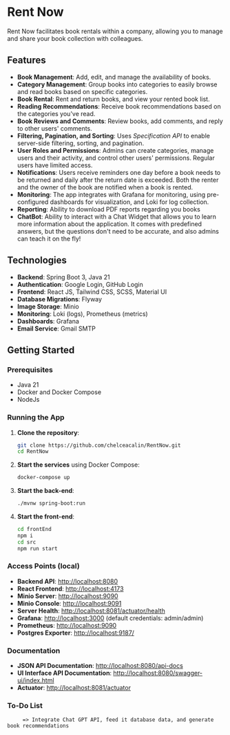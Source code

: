 # Rent Now

Rent Now facilitates book rentals within a company, allowing you to manage and share your book collection with colleagues.

## Features

- **Book Management**: Add, edit, and manage the availability of books.
- **Category Management**: Group books into categories to easily browse and read books based on specific categories.
- **Book Rental**: Rent and return books, and view your rented book list.
- **Reading Recommendations**: Receive book recommendations based on the categories you've read.
- **Book Reviews and Comments**: Review books, add comments, and reply to other users' comments.
- **Filtering, Pagination, and Sorting**: Uses *Specification API* to enable server-side filtering, sorting, and pagination.
- **User Roles and Permissions**: Admins can create categories, manage users and their activity, and control other users' permissions. Regular users have limited access.
- **Notifications**: Users receive reminders one day before a book needs to be returned and daily after the return date is exceeded. Both the renter and the owner of the book are notified when a book is rented.
- **Monitoring**: The app integrates with Grafana for monitoring, using pre-configured dashboards for visualization, and Loki for log collection.
- **Reporting**: Ability to download PDF reports regarding you books
- **ChatBot**: Ability to interact with a Chat Widget that allows you to learn more information about the application. It comes with predefined answers, but the questions don't need to be accurate, and also admins can teach it on the fly!

## Technologies

- **Backend**: Spring Boot 3, Java 21
- **Authentication**: Google Login, GitHub Login
- **Frontend**: React JS, Tailwind CSS, SCSS, Material UI
- **Database Migrations**: Flyway
- **Image Storage**: Minio
- **Monitoring**: Loki (logs), Prometheus (metrics)
- **Dashboards**: Grafana
- **Email Service**: Gmail SMTP

## Getting Started

### Prerequisites

- Java 21
- Docker and Docker Compose
- NodeJs

### Running the App

1. **Clone the repository**:
    ```bash
    git clone https://github.com/chelceacalin/RentNow.git
    cd RentNow
    ```

2. **Start the services** using Docker Compose:
    ```bash
    docker-compose up
    ```

3. **Start the back-end**:
    ```bash
    ./mvnw spring-boot:run
    ```

4. **Start the front-end**:
    ```bash
    cd frontEnd
    npm i
    cd src
    npm run start
    ```

### Access Points (local)

- **Backend API**: [http://localhost:8080](http://localhost:8080)
- **React Frontend**: [http://localhost:4173](http://localhost:4173)
- **Minio Server**: [http://localhost:9090](http://localhost:9090)
- **Minio Console**: [http://localhost:9091](http://localhost:9091)
- **Server Health**: [http://localhost:8081/actuator/health](http://localhost:8081/actuator/health)
- **Grafana**: [http://localhost:3000](http://localhost:3000) (default credentials: admin/admin)
- **Prometheus**: [http://localhost:9090](http://localhost:9090)
- **Postgres Exporter**: [http://localhost:9187/](http://localhost:9187/)

### Documentation

- **JSON API Documentation**: [http://localhost:8080/api-docs](http://localhost:8080/api-docs)
- **UI Interface API Documentation**: [http://localhost:8080/swagger-ui/index.html](http://localhost:8080/swagger-ui/index.html)
- **Actuator**: [http://localhost:8081/actuator](http://localhost:8081/actuator)

### To-Do List

```plaintext
     => Integrate Chat GPT API, feed it database data, and generate book recommendations
